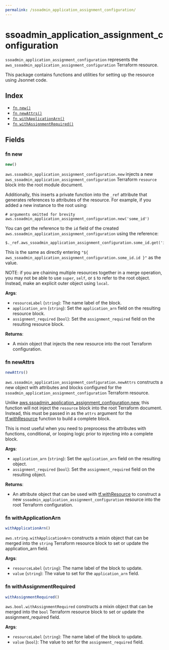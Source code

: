 ```yaml
---
permalink: /ssoadmin_application_assignment_configuration/
---
```


# ssoadmin_application_assignment_configuration

`ssoadmin_application_assignment_configuration` represents the `aws_ssoadmin_application_assignment_configuration` Terraform resource.



This package contains functions and utilities for setting up the resource using Jsonnet code.


## Index

* [`fn new()`](#fn-new)
* [`fn newAttrs()`](#fn-newattrs)
* [`fn withApplicationArn()`](#fn-withapplicationarn)
* [`fn withAssignmentRequired()`](#fn-withassignmentrequired)

## Fields

### fn new

```ts
new()
```


`aws.ssoadmin_application_assignment_configuration.new` injects a new `aws_ssoadmin_application_assignment_configuration` Terraform `resource`
block into the root module document.

Additionally, this inserts a private function into the `_ref` attribute that generates references to attributes of the
resource. For example, if you added a new instance to the root using:

    # arguments omitted for brevity
    aws.ssoadmin_application_assignment_configuration.new('some_id')

You can get the reference to the `id` field of the created `aws.ssoadmin_application_assignment_configuration` using the reference:

    $._ref.aws_ssoadmin_application_assignment_configuration.some_id.get('id')

This is the same as directly entering `"${ aws_ssoadmin_application_assignment_configuration.some_id.id }"` as the value.

NOTE: if you are chaining multiple resources together in a merge operation, you may not be able to use `super`, `self`,
or `$` to refer to the root object. Instead, make an explicit outer object using `local`.

**Args**:
  - `resourceLabel` (`string`): The name label of the block.
  - `application_arn` (`string`): Set the `application_arn` field on the resulting resource block.
  - `assignment_required` (`bool`): Set the `assignment_required` field on the resulting resource block.

**Returns**:
- A mixin object that injects the new resource into the root Terraform configuration.


### fn newAttrs

```ts
newAttrs()
```


`aws.ssoadmin_application_assignment_configuration.newAttrs` constructs a new object with attributes and blocks configured for the `ssoadmin_application_assignment_configuration`
Terraform resource.

Unlike [aws.ssoadmin_application_assignment_configuration.new](#fn-new), this function will not inject the `resource`
block into the root Terraform document. Instead, this must be passed in as the `attrs` argument for the
[tf.withResource](https://github.com/tf-libsonnet/core/tree/main/docs#fn-withresource) function to build a complete block.

This is most useful when you need to preprocess the attributes with functions, conditional, or looping logic prior to
injecting into a complete block.

**Args**:
  - `application_arn` (`string`): Set the `application_arn` field on the resulting object.
  - `assignment_required` (`bool`): Set the `assignment_required` field on the resulting object.

**Returns**:
  - An attribute object that can be used with [tf.withResource](https://github.com/tf-libsonnet/core/tree/main/docs#fn-withresource) to construct a new `ssoadmin_application_assignment_configuration` resource into the root Terraform configuration.


### fn withApplicationArn

```ts
withApplicationArn()
```

`aws.string.withApplicationArn` constructs a mixin object that can be merged into the `string`
Terraform resource block to set or update the application_arn field.



**Args**:
  - `resourceLabel` (`string`): The name label of the block to update.
  - `value` (`string`): The value to set for the `application_arn` field.


### fn withAssignmentRequired

```ts
withAssignmentRequired()
```

`aws.bool.withAssignmentRequired` constructs a mixin object that can be merged into the `bool`
Terraform resource block to set or update the assignment_required field.



**Args**:
  - `resourceLabel` (`string`): The name label of the block to update.
  - `value` (`bool`): The value to set for the `assignment_required` field.
